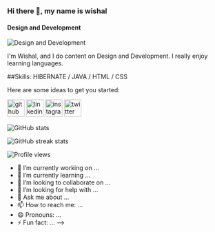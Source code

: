 ### Hi there 👋, my name is wishal
#### Design and Development
![Design and Development](https://pbs.twimg.com/profile_banners/1497883397565587458/1656662818/1080x360)

I'm Wishal, and I do content on Design and Development. I really enjoy learning languages.

##Skills: HIBERNATE / JAVA / HTML / CSS

Here are some ideas to get you started:


[<img src='https://cdn.jsdelivr.net/npm/simple-icons@3.0.1/icons/github.svg' alt='github' height='40'>](https://github.com/wishalNipun)  [<img src='https://cdn.jsdelivr.net/npm/simple-icons@3.0.1/icons/linkedin.svg' alt='linkedin' height='40'>](https://www.linkedin.com/in/https://www.linkedin.com/in/wishal-nipun-siriwardana-a67007244/?trk=public-profile-join-page/)  [<img src='https://cdn.jsdelivr.net/npm/simple-icons@3.0.1/icons/instagram.svg' alt='instagram' height='40'>](https://www.instagram.com/wishal_siriwardana/)  [<img src='https://cdn.jsdelivr.net/npm/simple-icons@3.0.1/icons/twitter.svg' alt='twitter' height='40'>](https://twitter.com/@WishalNipun)  


![GitHub stats](https://github-readme-stats.vercel.app/api?username=wishalNipun&show_icons=true)  

![GitHub streak stats](https://github-readme-streak-stats.herokuapp.com/?user=wishalNipun)  

![Profile views](https://gpvc.arturio.dev/wishalNipun)  

- 🔭 I’m currently working on ...
- 🌱 I’m currently learning ...
- 👯 I’m looking to collaborate on ...
- 🤔 I’m looking for help with ...
- 💬 Ask me about ...
- 📫 How to reach me: ...
- 😄 Pronouns: ...
- ⚡ Fun fact: ...
-->
